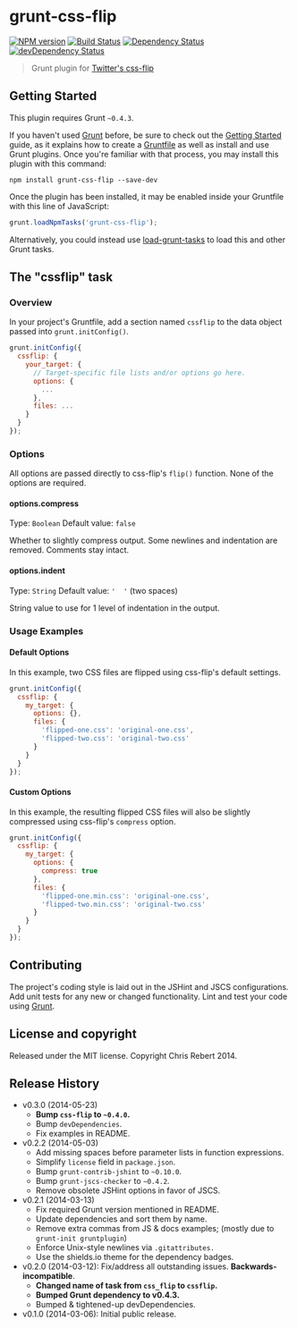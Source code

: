 # grunt-css-flip

[![NPM version](https://badge.fury.io/js/grunt-css-flip.svg)](http://badge.fury.io/js/grunt-css-flip)
[![Build Status](https://travis-ci.org/twbs/grunt-css-flip.svg?branch=master)](https://travis-ci.org/twbs/grunt-css-flip)
[![Dependency Status](https://david-dm.org/twbs/grunt-css-flip.svg?theme=shields.io)](https://david-dm.org/twbs/grunt-css-flip)
[![devDependency Status](https://david-dm.org/twbs/grunt-css-flip/dev-status.svg?theme=shields.io)](https://david-dm.org/twbs/grunt-css-flip#info=devDependencies)

> Grunt plugin for [Twitter's css-flip](https://github.com/twitter/css-flip)

## Getting Started

This plugin requires Grunt `~0.4.3`.

If you haven't used [Grunt](http://gruntjs.com/) before, be sure to check out the [Getting Started](http://gruntjs.com/getting-started) guide, as it explains how to create a [Gruntfile](http://gruntjs.com/sample-gruntfile) as well as install and use Grunt plugins. Once you're familiar with that process, you may install this plugin with this command:

```shell
npm install grunt-css-flip --save-dev
```

Once the plugin has been installed, it may be enabled inside your Gruntfile with this line of JavaScript:

```js
grunt.loadNpmTasks('grunt-css-flip');
```

Alternatively, you could instead use [load-grunt-tasks](https://github.com/sindresorhus/load-grunt-tasks) to load this and other Grunt tasks.

## The "cssflip" task

### Overview
In your project's Gruntfile, add a section named `cssflip` to the data object passed into `grunt.initConfig()`.

```js
grunt.initConfig({
  cssflip: {
    your_target: {
      // Target-specific file lists and/or options go here.
      options: {
        ...
      },
      files: ...
    }
  }
});
```

### Options

All options are passed directly to css-flip's `flip()` function.
None of the options are required.

#### options.compress
Type: `Boolean`
Default value: `false`

Whether to slightly compress output. Some newlines and indentation are removed. Comments stay intact.

#### options.indent
Type: `String`
Default value: `'  '` (two spaces)

String value to use for 1 level of indentation in the output.

### Usage Examples

#### Default Options
In this example, two CSS files are flipped using css-flip's default settings.

```js
grunt.initConfig({
  cssflip: {
    my_target: {
      options: {},
      files: {
        'flipped-one.css': 'original-one.css',
        'flipped-two.css': 'original-two.css'
      }
    }
  }
});
```

#### Custom Options
In this example, the resulting flipped CSS files will also be slightly compressed using css-flip's `compress` option.

```js
grunt.initConfig({
  cssflip: {
    my_target: {
      options: {
        compress: true
      },
      files: {
        'flipped-one.min.css': 'original-one.css',
        'flipped-two.min.css': 'original-two.css'
      }
    }
  }
});
```

## Contributing
The project's coding style is laid out in the JSHint and JSCS configurations. Add unit tests for any new or changed functionality. Lint and test your code using [Grunt](http://gruntjs.com/).

## License and copyright

Released under the MIT license. Copyright Chris Rebert 2014.

## Release History
* v0.3.0 (2014-05-23)
  * **Bump `css-flip` to `~0.4.0`.**
  * Bump `devDependencies`.
  * Fix examples in README.
* v0.2.2 (2014-05-03)
  * Add missing spaces before parameter lists in function expressions.
  * Simplify `license` field in `package.json`.
  * Bump `grunt-contrib-jshint` to `~0.10.0`.
  * Bump `grunt-jscs-checker` to `~0.4.2`.
  * Remove obsolete JSHint options in favor of JSCS.
* v0.2.1 (2014-03-13)
  * Fix required Grunt version mentioned in README.
  * Update dependencies and sort them by name.
  * Remove extra commas from JS & docs examples; (mostly due to `grunt-init gruntplugin`)
  * Enforce Unix-style newlines via `.gitattributes.`
  * Use the shields.io theme for the dependency badges.
* v0.2.0 (2014-03-12): Fix/address all outstanding issues. **Backwards-incompatible**.
  * **Changed name of task from `css_flip` to `cssflip`.**
  * **Bumped Grunt dependency to v0.4.3.**
  * Bumped & tightened-up devDependencies.
* v0.1.0 (2014-03-06): Initial public release.
